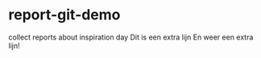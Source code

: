# report-git-demo
collect reports about inspiration day
Dit is een extra lijn
En weer een extra lijn!
